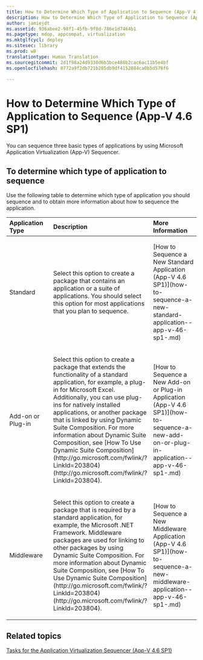 ```yaml
---
title: How to Determine Which Type of Application to Sequence (App-V 4.6 SP1)
description: How to Determine Which Type of Application to Sequence (App-V 4.6 SP1)
author: jamiejdt
ms.assetid: 936abee2-98f1-45fb-9f0d-786e1d7464b1
ms.pagetype: mdop, appcompat, virtualization
ms.mktglfcycl: deploy
ms.sitesec: library
ms.prod: w8
translationtype: Human Translation
ms.sourcegitcommit: 2d1f98a24d9330d6b3bce488b2cac6ac11b5e4bf
ms.openlocfilehash: 0772a9f2db721b205db9df4152884ca0b5d578f6

---
```



# How to Determine Which Type of Application to Sequence (App-V 4.6 SP1)


You can sequence three basic types of applications by using Microsoft Application Virtualization (App-V) Sequencer.

## To determine which type of application to sequence


Use the following table to determine which type of application you should sequence and to obtain more information about how to sequence the application.

<table>
<colgroup>
<col width="33%" />
<col width="33%" />
<col width="33%" />
</colgroup>
<thead>
<tr class="header">
<th align="left">Application Type</th>
<th align="left">Description</th>
<th align="left">More Information</th>
</tr>
</thead>
<tbody>
<tr class="odd">
<td align="left"><p>Standard</p></td>
<td align="left"><p>Select this option to create a package that contains an application or a suite of applications. You should select this option for most applications that you plan to sequence.</p></td>
<td align="left"><p>[How to Sequence a New Standard Application (App-V 4.6 SP1)](how-to-sequence-a-new-standard-application--app-v-46-sp1-.md)</p></td>
</tr>
<tr class="even">
<td align="left"><p>Add-on or Plug-in</p></td>
<td align="left"><p>Select this option to create a package that extends the functionality of a standard application, for example, a plug-in for Microsoft Excel. Additionally, you can use plug-ins for natively installed applications, or another package that is linked by using Dynamic Suite Composition. For more information about Dynamic Suite Composition, see [How To Use Dynamic Suite Composition](http://go.microsoft.com/fwlink/?LinkId=203804) (http://go.microsoft.com/fwlink/?LinkId=203804).</p></td>
<td align="left"><p>[How to Sequence a New Add-on or Plug-in Application (App-V 4.6 SP1)](how-to-sequence-a-new-add-on-or-plug-in-application--app-v-46-sp1-.md)</p></td>
</tr>
<tr class="odd">
<td align="left"><p>Middleware</p></td>
<td align="left"><p>Select this option to create a package that is required by a standard application, for example, the Microsoft .NET Framework. Middleware packages are used for linking to other packages by using Dynamic Suite Composition. For more information about Dynamic Suite Composition, see [How To Use Dynamic Suite Composition](http://go.microsoft.com/fwlink/?LinkId=203804) (http://go.microsoft.com/fwlink/?LinkId=203804).</p></td>
<td align="left"><p>[How to Sequence a New Middleware Application (App-V 4.6 SP1)](how-to-sequence-a-new-middleware-application--app-v-46-sp1-.md)</p></td>
</tr>
</tbody>
</table>

 

## Related topics


[Tasks for the Application Virtualization Sequencer (App-V 4.6 SP1)](tasks-for-the-application-virtualization-sequencer--app-v-46-sp1-.md)

 

 








<!--HONumber=Jun16_HO4-->


